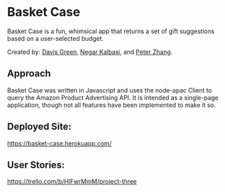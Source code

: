 # Basket Case

Basket Case is a fun, whimsical app that returns a set of gift suggestions based
on a user-selected budget.

Created by: [Davis Green](https://github.com/Mahartney/), [Negar Kalbasi](https://github.com/noonkay), and [Peter Zhang](https://github.com/pzhang87).

## Approach

Basket Case was written in Javascript and uses the node-apac Client to query the
Amazon Product Advertising API. It is intended as a single-page application, though
not all features have been implemented to make it so.

## Deployed Site:

https://basket-case.herokuapp.com/

## User Stories:

https://trello.com/b/HlFwrMmM/project-three
